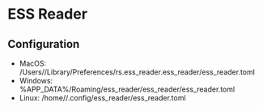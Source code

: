 # ESS Reader


## Configuration
* MacOS: /Users/<User>/Library/Preferences/rs.ess_reader.ess_reader/ess_reader.toml
* Windows: %APP_DATA%/Roaming/ess_reader/ess_reader/ess_reader.toml
* Linux: /home/<User>/.config/ess_reader/ess_reader.toml